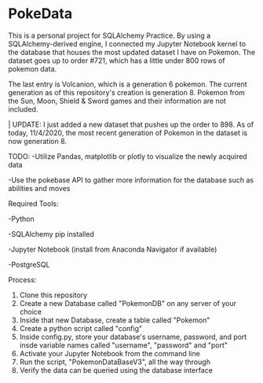 # PokeData

This is a personal project for SQLAlchemy Practice. By using a SQLAlchemy-derived engine, I connected my Jupyter Notebook kernel to the database that houses the most updated
dataset I have on Pokemon. The dataset goes up to order #721, which has a little under 800 rows of pokemon data. 

The last entry is Volcanion, which is a generation 6 pokemon. The current generation as of this repository's creation is generation 8. Pokemon from the Sun, Moon, Shield & 
Sword games and their information are not included. 

| UPDATE: I just added a new dataset that pushes up the order to 898. As of today, 11/4/2020, the most recent generation of Pokemon in the dataset is now generation 8. 

TODO: 
-Utilize Pandas, matplotlib or plotly to visualize the newly acquired data

-Use the pokebase API to gather more information for the database such as abilities and moves

Required Tools:

-Python

-SQLAlchemy pip installed
  
-Jupyter Notebook (install from Anaconda Navigator if available)

-PostgreSQL

Process:
1) Clone this repository
2) Create a new Database called "PokemonDB" on any server of your choice
3) Inside that new Database, create a table called "Pokemon"
4) Create a python script called "config"
5) Inside config.py, store your database's username, password, and port insde variable names called "username", "password" and "port" 
6) Activate your Jupyter Notebook from the command line
7) Run the script, "PokemonDataBaseV3", all the way through
8) Verify the data can be queried using the database interface
